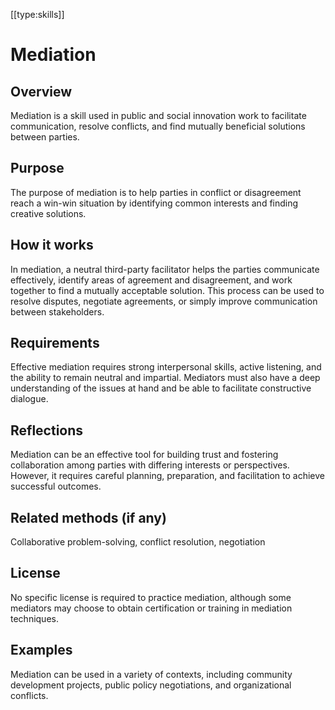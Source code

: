 [[type:skills]]

# Mediation

## Overview
Mediation is a skill used in public and social innovation work to facilitate communication, resolve conflicts, and find mutually beneficial solutions between parties.

## Purpose
The purpose of mediation is to help parties in conflict or disagreement reach a win-win situation by identifying common interests and finding creative solutions.

## How it works
In mediation, a neutral third-party facilitator helps the parties communicate effectively, identify areas of agreement and disagreement, and work together to find a mutually acceptable solution. This process can be used to resolve disputes, negotiate agreements, or simply improve communication between stakeholders.

## Requirements
Effective mediation requires strong interpersonal skills, active listening, and the ability to remain neutral and impartial. Mediators must also have a deep understanding of the issues at hand and be able to facilitate constructive dialogue.

## Reflections
Mediation can be an effective tool for building trust and fostering collaboration among parties with differing interests or perspectives. However, it requires careful planning, preparation, and facilitation to achieve successful outcomes.

## Related methods (if any)
Collaborative problem-solving, conflict resolution, negotiation

## License
No specific license is required to practice mediation, although some mediators may choose to obtain certification or training in mediation techniques.

## Examples
Mediation can be used in a variety of contexts, including community development projects, public policy negotiations, and organizational conflicts.